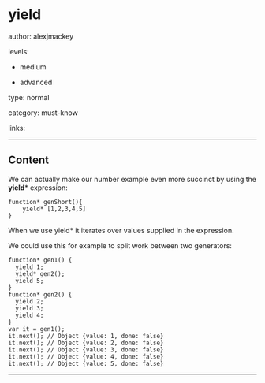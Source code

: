 # yield
author: alexjmackey

levels:

  - medium

  - advanced

type: normal

category: must-know

links:

---
## Content

We can actually make our number example even more succinct by using the **yield*** expression:
```
function* genShort(){ 
	yield* [1,2,3,4,5] 
}
```

When we use yield* it iterates over values supplied in the expression.

We could use this for example to split work between two generators:

```
function* gen1() {
  yield 1;
  yield* gen2();
  yield 5;
}
function* gen2() {
  yield 2;
  yield 3;
  yield 4;
}
var it = gen1();
it.next(); // Object {value: 1, done: false}
it.next(); // Object {value: 2, done: false}
it.next(); // Object {value: 3, done: false}
it.next(); // Object {value: 4, done: false}
it.next(); // Object {value: 5, done: false}
```

---
